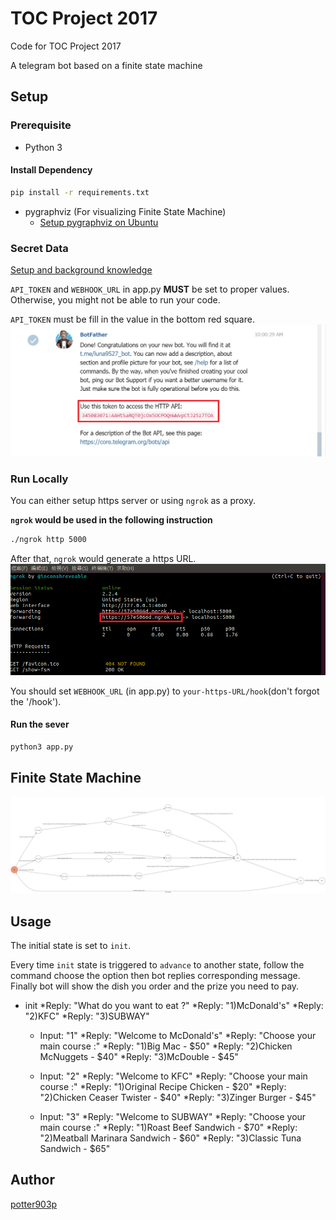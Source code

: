 # TOC Project 2017

Code for TOC Project 2017

A telegram bot based on a finite state machine

## Setup

### Prerequisite
* Python 3

#### Install Dependency
```sh
pip install -r requirements.txt
```

* pygraphviz (For visualizing Finite State Machine)
    * [Setup pygraphviz on Ubuntu](http://www.jianshu.com/p/a3da7ecc5303)

### Secret Data
[Setup and background knowledge](http://lee-w.github.io/posts/bot/2017/03/create-a-telegram-echobot/) 

`API_TOKEN` and `WEBHOOK_URL` in app.py **MUST** be set to proper values.
Otherwise, you might not be able to run your code.

`API_TOKEN` must be fill in the value in the bottom red square.
![API](./img/API.png)

### Run Locally
You can either setup https server or using `ngrok` as a proxy.

**`ngrok` would be used in the following instruction**

```sh
./ngrok http 5000
```

After that, `ngrok` would generate a https URL.
![URL](./img/URL.png)

You should set `WEBHOOK_URL` (in app.py) to `your-https-URL/hook`(don't forgot the '/hook').

#### Run the sever

```sh
python3 app.py
```

## Finite State Machine
![fsm](./img/show-fsm.png)

## Usage
The initial state is set to `init`.

Every time `init` state is triggered to `advance` to another state, follow the command choose the option then bot replies corresponding message. Finally bot will show the dish you order and the prize you need to pay.

* init
		*Reply: "What do you want to eat ?"
		*Reply: "1)McDonald's"
		*Reply: "2)KFC"
		*Reply: "3)SUBWAY"

	* Input: "1"
		*Reply: "Welcome to McDonald's"
		*Reply: "Choose your main course :"
		*Reply: "1)Big Mac - $50"
		*Reply: "2)Chicken McNuggets - $40"
		*Reply: "3)McDouble - $45"

	* Input: "2"
		*Reply: "Welcome to KFC"
		*Reply: "Choose your main course :"
		*Reply: "1)Original Recipe Chicken - $20"
		*Reply: "2)Chicken Ceaser Twister - $40"
		*Reply: "3)Zinger Burger - $45"

	* Input: "3"
		*Reply: "Welcome to SUBWAY"
		*Reply: "Choose your main course :"
		*Reply: "1)Roast Beef Sandwich - $70"
		*Reply: "2)Meatball Marinara Sandwich - $60"
		*Reply: "3)Classic Tuna Sandwich - $65"


## Author
[potter903p](https://github.com/potter903p)
